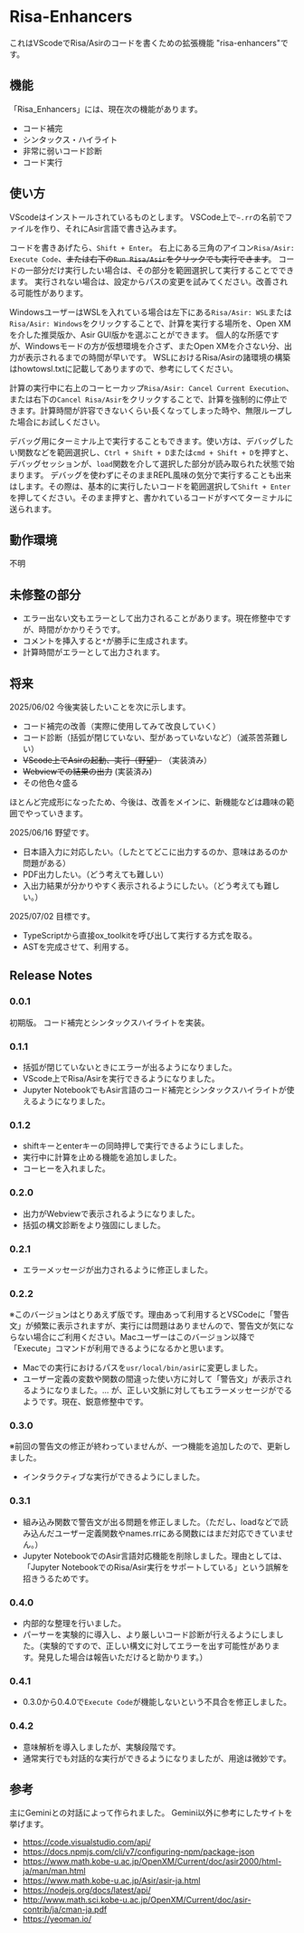 # Risa-Enhancers 

これはVScodeでRisa/Asirのコードを書くための拡張機能 "risa-enhancers"です。

## 機能

「Risa_Enhancers」には、現在次の機能があります。

- コード補完
- シンタックス・ハイライト
- 非常に弱いコード診断
- コード実行


## 使い方
VScodeはインストールされているものとします。
VSCode上で`~.rr`の名前でファイルを作り、それにAsir言語で書き込みます。

コードを書きあげたら、`Shift + Enter`。
右上にある三角のアイコン`Risa/Asir: Execute Code`、~~または右下の`Run Risa/Asir`をクリックでも実行できます~~。
コードの一部分だけ実行したい場合は、その部分を範囲選択して実行することでできます。
実行されない場合は、設定からパスの変更を試みてください。改善される可能性があります。

WindowsユーザーはWSLを入れている場合は左下にある`Risa/Asir: WSL`または`Risa/Asir: Windows`をクリックすることで、計算を実行する場所を、Open XMを介した推奨版か、Asir GUI版かを選ぶことができます。
個人的な所感ですが、Windowsモードの方が仮想環境を介さず、またOpen XMを介さない分、出力が表示されるまでの時間が早いです。
WSLにおけるRisa/Asirの諸環境の構築はhowtowsl.txtに記載してありますので、参考にしてください。

計算の実行中に右上のコーヒーカップ`Risa/Asir: Cancel Current Execution`、または右下の`Cancel Risa/Asir`をクリックすることで、計算を強制的に停止できます。計算時間が許容できないくらい長くなってしまった時や、無限ループした場合にお試しください。

デバッグ用にターミナル上で実行することもできます。使い方は、デバッグしたい関数などを範囲選択し、`Ctrl + Shift + D`または`cmd + Shift + D`を押すと、デバッグセッションが、`load`関数を介して選択した部分が読み取られた状態で始まります。
デバッグを使わずにそのままREPL風味の気分で実行することも出来はします。その際は、基本的に実行したいコードを範囲選択して`Shift + Enter`を押してください。そのまま押すと、書かれているコードがすべてターミナルに送られます。

## 動作環境

不明

## 未修整の部分

- エラー出ない文もエラーとして出力されることがあります。現在修整中ですが、時間がかかりそうです。
- コメントを挿入すると`*`が勝手に生成されます。
- 計算時間がエラーとして出力されます。

## 将来

2025/06/02
今後実装したいことを次に示します。
- コード補完の改善（実際に使用してみて改良していく）
- コード診断（括弧が閉じていない、型があっていないなど）（滅茶苦茶難しい）
- ~~VScode上でAsirの起動、実行（野望）~~ （実装済み）
- ~~Webviewでの結果の出力~~ (実装済み)
- その他色々盛る
  
ほとんど完成形になったため、今後は、改善をメインに、新機能などは趣味の範囲でやっていきます。

2025/06/16
野望です。
- 日本語入力に対応したい。（したとてどこに出力するのか、意味はあるのか問題がある）
- PDF出力したい。（どう考えても難しい）
- 入出力結果が分かりやすく表示されるようにしたい。（どう考えても難しい。）

2025/07/02
目標です。
- TypeScriptから直接ox_toolkitを呼び出して実行する方式を取る。
- ASTを完成させて、利用する。


## Release Notes


### 0.0.1

初期版。
コード補完とシンタックスハイライトを実装。

### 0.1.1

- 括弧が閉じていないときにエラーが出るようになりました。
- VScode上でRisa/Asirを実行できるようになりました。
- Jupyter NotebookでもAsir言語のコード補完とシンタックスハイライトが使えるようになりました。

### 0.1.2

- shiftキーとenterキーの同時押しで実行できるようにしました。
- 実行中に計算を止める機能を追加しました。
- コーヒーを入れました。

### 0.2.0

- 出力がWebviewで表示されるようになりました。
- 括弧の構文診断をより強固にしました。

### 0.2.1

- エラーメッセージが出力されるように修正しました。

### 0.2.2

※このバージョンはとりあえず版です。理由あって利用するとVSCodeに「警告文」が頻繁に表示されますが、実行には問題はありませんので、警告文が気にならない場合にご利用ください。Macユーザーはこのバージョン以降で「Execute」コマンドが利用できるようになるかと思います。

- Macでの実行におけるパスを`usr/local/bin/asir`に変更しました。
- ユーザー定義の変数や関数の間違った使い方に対して「警告文」が表示されるようになりました。... が、正しい文脈に対してもエラーメッセージがでるようです。現在、鋭意修整中です。

### 0.3.0

※前回の警告文の修正が終わっていませんが、一つ機能を追加したので、更新しました。

- インタラクティブな実行ができるようにしました。

### 0.3.1

- 組み込み関数で警告文が出る問題を修正しました。（ただし、loadなどで読み込んだユーザー定義関数やnames.rrにある関数にはまだ対応できていません。）
- Jupyter NotebookでのAsir言語対応機能を削除しました。理由としては、「Jupyter NotebookでのRisa/Asir実行をサポートしている」という誤解を招きうるためです。

### 0.4.0

- 内部的な整理を行いました。
- パーサーを実験的に導入し、より厳しいコード診断が行えるようにしました。（実験的ですので、正しい構文に対してエラーを出す可能性があります。発見した場合は報告いただけると助かります。）

### 0.4.1

- 0.3.0から0.4.0で`Execute Code`が機能しないという不具合を修正しました。

### 0.4.2

- 意味解析を導入しましたが、実験段階です。
- 通常実行でも対話的な実行ができるようになりましたが、用途は微妙です。

## 参考
主にGeminiとの対話によって作られました。
Gemini以外に参考にしたサイトを挙げます。
- https://code.visualstudio.com/api/
- https://docs.npmjs.com/cli/v7/configuring-npm/package-json
- https://www.math.kobe-u.ac.jp/OpenXM/Current/doc/asir2000/html-ja/man/man.html
- https://www.math.kobe-u.ac.jp/Asir/asir-ja.html
- https://nodejs.org/docs/latest/api/
- http://www.math.sci.kobe-u.ac.jp/OpenXM/Current/doc/asir-contrib/ja/cman-ja.pdf
- https://yeoman.io/
